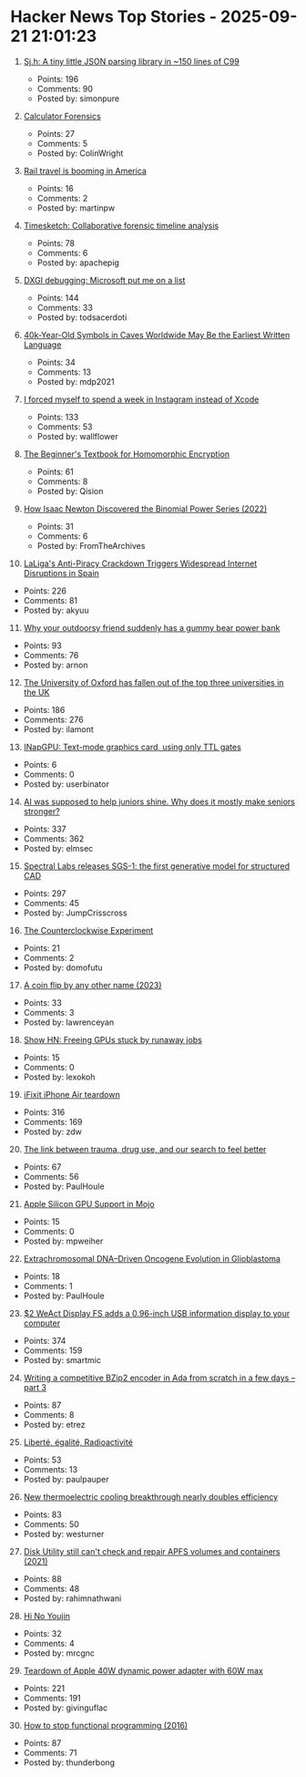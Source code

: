 # Hacker News Top Stories - 2025-09-21 21:01:23

1. [Sj.h: A tiny little JSON parsing library in ~150 lines of C99](https://github.com/rxi/sj.h)
   - Points: 196
   - Comments: 90
   - Posted by: simonpure

2. [Calculator Forensics](https://www.rskey.org/~mwsebastian/miscprj/results.htm)
   - Points: 27
   - Comments: 5
   - Posted by: ColinWright

3. [Rail travel is booming in America](https://www.economist.com/united-states/2025/09/21/rail-travel-is-booming-in-america)
   - Points: 16
   - Comments: 2
   - Posted by: martinpw

4. [Timesketch: Collaborative forensic timeline analysis](https://github.com/google/timesketch)
   - Points: 78
   - Comments: 6
   - Posted by: apachepig

5. [DXGI debugging: Microsoft put me on a list](https://slugcat.systems/post/25-09-21-dxgi-debugging-microsoft-put-me-on-a-list/)
   - Points: 144
   - Comments: 33
   - Posted by: todsacerdoti

6. [40k-Year-Old Symbols in Caves Worldwide May Be the Earliest Written Language](https://www.openculture.com/2025/09/40000-year-old-symbols-found-in-caves-worldwide-may-be-the-earliest-written-language.html)
   - Points: 34
   - Comments: 13
   - Posted by: mdp2021

7. [I forced myself to spend a week in Instagram instead of Xcode](https://www.pixelpusher.club/p/i-forced-myself-to-spend-a-week-in)
   - Points: 133
   - Comments: 53
   - Posted by: wallflower

8. [The Beginner's Textbook for Homomorphic Encryption](https://arxiv.org/abs/2503.05136)
   - Points: 61
   - Comments: 8
   - Posted by: Qision

9. [How Isaac Newton Discovered the Binomial Power Series (2022)](https://www.quantamagazine.org/how-isaac-newton-discovered-the-binomial-power-series-20220831/)
   - Points: 31
   - Comments: 6
   - Posted by: FromTheArchives

10. [LaLiga's Anti-Piracy Crackdown Triggers Widespread Internet Disruptions in Spain](https://reclaimthenet.org/laligas-anti-piracy-crackdown-triggers-widespread-internet-disruptions)
   - Points: 226
   - Comments: 81
   - Posted by: akyuu

11. [Why your outdoorsy friend suddenly has a gummy bear power bank](https://www.theverge.com/tech/781387/backpacking-ultralight-haribo-power-bank)
   - Points: 93
   - Comments: 76
   - Posted by: arnon

12. [The University of Oxford has fallen out of the top three universities in the UK](https://hotminute.co.uk/2025/09/19/oxford-loses-top-3-university-ranking-for-the-first-time/)
   - Points: 186
   - Comments: 276
   - Posted by: ilamont

13. [INapGPU: Text-mode graphics card, using only TTL gates](https://github.com/Leoneq/iNapGPU)
   - Points: 6
   - Comments: 0
   - Posted by: userbinator

14. [AI was supposed to help juniors shine. Why does it mostly make seniors stronger?](https://elma.dev/notes/ai-makes-seniors-stronger/)
   - Points: 337
   - Comments: 362
   - Posted by: elmsec

15. [Spectral Labs releases SGS-1: the first generative model for structured CAD](https://www.spectrallabs.ai/research/SGS-1)
   - Points: 297
   - Comments: 45
   - Posted by: JumpCrisscross

16. [The Counterclockwise Experiment](https://domofutu.substack.com/p/the-counterclockwise-experiment)
   - Points: 21
   - Comments: 2
   - Posted by: domofutu

17. [A coin flip by any other name (2023)](https://cgad.ski/blog/a-coin-flip-by-any-other-name.html)
   - Points: 33
   - Comments: 3
   - Posted by: lawrenceyan

18. [Show HN: Freeing GPUs stuck by runaway jobs](https://github.com/kagehq/gpu-kill)
   - Points: 15
   - Comments: 0
   - Posted by: lexokoh

19. [iFixit iPhone Air teardown](https://www.ifixit.com/News/113171/iphone-air-teardown)
   - Points: 316
   - Comments: 169
   - Posted by: zdw

20. [The link between trauma, drug use, and our search to feel better](https://lithub.com/the-link-between-trauma-drug-use-and-our-search-to-feel-better/)
   - Points: 67
   - Comments: 56
   - Posted by: PaulHoule

21. [Apple Silicon GPU Support in Mojo](https://forum.modular.com/t/apple-silicon-gpu-support-in-mojo/2295)
   - Points: 15
   - Comments: 0
   - Posted by: mpweiher

22. [Extrachromosomal DNA–Driven Oncogene Evolution in Glioblastoma](https://aacrjournals.org/cancerdiscovery/article/doi/10.1158/2159-8290.CD-24-1555/764257/Extrachromosomal-DNA-Driven-Oncogene-Spatial)
   - Points: 18
   - Comments: 1
   - Posted by: PaulHoule

23. [$2 WeAct Display FS adds a 0.96-inch USB information display to your computer](https://www.cnx-software.com/2025/09/18/2-weact-display-fs-adds-a-0-96-inch-usb-information-display-to-your-computer/)
   - Points: 374
   - Comments: 159
   - Posted by: smartmic

24. [Writing a competitive BZip2 encoder in Ada from scratch in a few days – part 3](https://gautiersblog.blogspot.com/2025/09/writing-competitive-bzip2-encoder-in.html)
   - Points: 87
   - Comments: 8
   - Posted by: etrez

25. [Liberté, égalité, Radioactivité](https://worksinprogress.co/issue/liberte-egalite-radioactivite/)
   - Points: 53
   - Comments: 13
   - Posted by: paulpauper

26. [New thermoelectric cooling breakthrough nearly doubles efficiency](https://www.sciencedaily.com/releases/2025/09/250919085242.htm)
   - Points: 83
   - Comments: 50
   - Posted by: westurner

27. [Disk Utility still can't check and repair APFS volumes and containers (2021)](https://eclecticlight.co/2021/11/19/disk-utility-still-cant-check-and-repair-apfs-volumes-and-containers/)
   - Points: 88
   - Comments: 48
   - Posted by: rahimnathwani

28. [Hi No Youjin](https://aethermug.com/posts/hi-no-youjin)
   - Points: 32
   - Comments: 4
   - Posted by: mrcgnc

29. [Teardown of Apple 40W dynamic power adapter with 60W max](https://www.chargerlab.com/teardown-of-apple-40w-dynamic-power-adapter-with-60w-max-a3365/)
   - Points: 221
   - Comments: 191
   - Posted by: givinguflac

30. [How to stop functional programming (2016)](https://brianmckenna.org/blog/howtostopfp)
   - Points: 87
   - Comments: 71
   - Posted by: thunderbong


